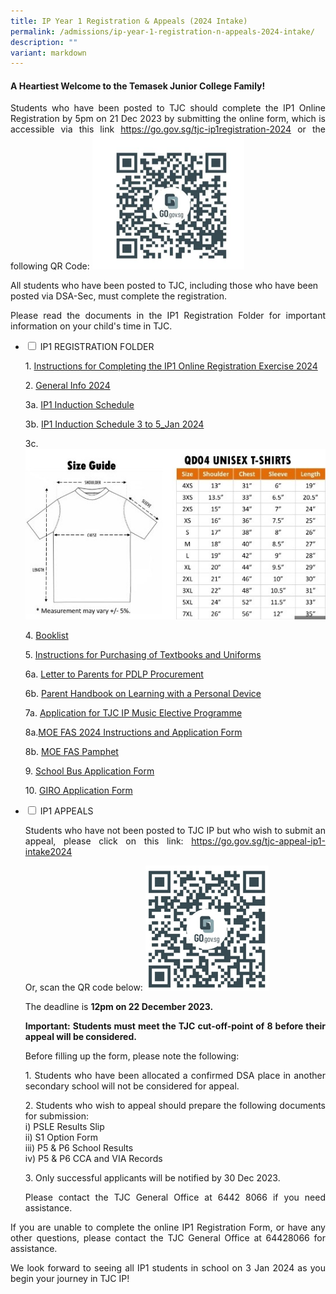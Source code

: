 ```yaml
---
title: IP Year 1 Registration & Appeals (2024 Intake)
permalink: /admissions/ip-year-1-registration-n-appeals-2024-intake/
description: ""
variant: markdown
---
```

#### **A Heartiest Welcome to the Temasek Junior College Family!** ####


<p style="text-align: justify;">Students who have been posted to TJC should complete the IP1 Online Registration by 5pm on 21 Dec 2023 by submitting the online form, which is accessible via this link <a href="https://go.gov.sg/tjc-ip1registration-2024" target="_blank">https://go.gov.sg/tjc-ip1registration-2024</a> or the following QR Code: <img alt="QR Code for IP1 Appeals" src="/images/QR_Code_IP1_Registration.png">
	
	
All students who have been posted to TJC, including those who have been posted via DSA-Sec, must complete the registration.

</p><p style="text-align: justify;">Please read the documents in the IP1 Registration Folder for important information on your child's time in TJC.

	
	
</p><ul class="jekyllcodex_accordion">
  <li>
    <input type="checkbox" id="accordion1">
    <label for="accordion1">IP1 REGISTRATION FOLDER </label>
    <div>
		<p style="text-align: justify;">1. <a href="/files/Admissions/IP1%20Registration%202024/1__Instructions_for_Completing_the_IP1_Online_Registration_Exercise_2024.pdf">Instructions for Completing the IP1 Online Registration Exercise 2024</a>

</p><p style="text-align: justify;">2. <a href="/files/Admissions/IP1%20Registration%202024/2__General_Info_2024.pdf">General Info 2024</a> 
				
</p><p style="text-align: justify;">3a. <a href="/files/Admissions/IP1%20Registration%202024/3a__2024_IP1_Induction_Schedule.pdf">IP1 Induction Schedule</a>		
			
</p><p style="text-align: justify;">3b. <a href="files/Admissions/IP1%20Registration%202024/3b__IP1_Induction_3_to_5_Jan_2024.pdf">IP1 Induction Schedule 3 to 5_Jan 2024</a>
	
</p><p style="text-align: justify;">3c. <img alt="Students' Tshirt Guide" src="/images/3c__2024_IP1_Induction___Students__Tshirt_Guide.jpg">		
			
</p><p style="text-align: justify;">4. <a href="/files/Admissions/IP1%20Registration%202024/4__Booklist__IP1_.pdf">Booklist</a>
			
</p><p style="text-align: justify;">5. <a href="/files/Admissions/IP1%20Registration%202024/5__Instructions_for_Purchasing_of_Textbooks_and_Uniforms.pdf">Instructions for Purchasing of Textbooks and Uniforms</a>
				
</p><p style="text-align: justify;">6a. <a href="/files/Admissions/IP1%20Registration%202024/6a__Letter_to_Parents_for_PDLP_Procurement_doc.pdf">Letter to Parents for PDLP Procurement</a>

</p><p style="text-align: justify;">6b. <a href="/files/Admissions/IP1%20Registration%202024/6b___Parent_Handbook__II__2024_FINAL.pdf">Parent Handbook on Learning with a Personal Device</a>
	
</p><p style="text-align: justify;">7a. <a href="/files/Admissions/IP1%20Registration%202024/7a__Application_for_TJC_IP_Music_Elective_Programme_FINAL.pdf">Application for TJC IP Music Elective Programme</a>
	

</p><p style="text-align: justify;">8a.<a href="/files/Admissions/IP1%20Registration%202024/8a_MOE_FAS_2024_Instructions_and_Application_Form.pdf">MOE FAS 2024 Instructions and Application Form</a>
	
</p><p style="text-align: justify;">8b. <a href="/files/Admissions/IP1%20Registration%202024/8b__MOE_FAS_pamphet_EL.pdf">MOE FAS Pamphet</a>
	
</p><p style="text-align: justify;">9. <a href="/files/Admissions/IP1%20Registration%202024/9__School_Bus_Application_Form.pdf">School Bus Application Form</a>
	
</p><p style="text-align: justify;">10.	<a href="/files/Admissions/IP1%20Registration%202024/10__GIRO_application_form.pdf">GIRO Application Form</a></p>
	
	
</div>
	</li>
	</ul>
											
											
											
<ul class="jekyllcodex_accordion">
  <li>
    <input type="checkbox" id="accordion2">
    <label for="accordion2">IP1 APPEALS </label>
    <div>
		<p style="text-align: justify;">Students who have not been posted to TJC IP but who wish to submit an appeal, please click on this link: <a href="https://go.gov.sg/tjc-appeal-ip1-intake2024" target="_blank">https://go.gov.sg/tjc-appeal-ip1-intake2024</a>																																														
		
</p><p style="text-align: justify;">Or, scan the QR code below:					

<img alt="QR Code for IP1 Appeals" src="/images/QR_Code_IP1_Appeals_2024.png">													 
		
</p><p style="text-align: justify;">The deadline is <b>12pm on 22 December 2023.</b> 
</p><p style="text-align: justify;"><b>Important: Students must meet the TJC cut-off-point of 8 before their appeal will be considered. </b>
</p><p style="text-align: justify;">Before filling up the form, please note the following: <br>
</p><p style="text-align: justify;">1.	Students who have been allocated a confirmed DSA place in another secondary school will not be considered for appeal. 
</p><p style="text-align: justify;">2.	Students who wish to appeal should prepare the following documents for submission: <br>
i)	PSLE Results Slip<br>
ii)	S1 Option Form <br>
iii)	P5 &amp; P6 School Results<br>
iv)	P5 &amp; P6 CCA and VIA Records <br>
</p><p style="text-align: justify;">3.	Only successful applicants will be notified by 30 Dec 2023.<br>  
</p><p style="text-align: justify;">Please contact the TJC General Office at 6442 8066 if you need assistance. 
</p></div>
	</li>
	</ul>	
														
														
														
														
<p style="text-align: justify;">If you are unable to complete the online IP1 Registration Form, or have any other questions, please contact the TJC General Office at 64428066 for assistance.

</p><p style="text-align: justify;">We look forward to seeing all IP1 students in school on 3 Jan 2024 as you begin your journey in TJC IP!
</p>